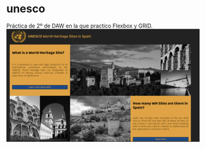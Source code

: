 # unesco
Práctica de 2º de DAW en la que practico Flexbox y GRID.
![Alt text](img/thumbmail.PNG?raw=true "Title")
